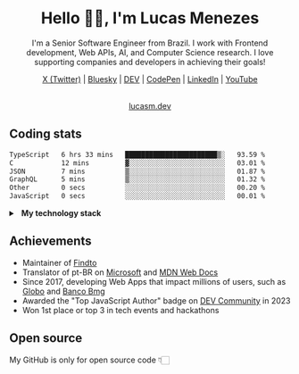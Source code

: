 <h1 align="center">Hello 👋🏻, I'm Lucas Menezes</h1>
<p align="center">I'm a Senior Software Engineer from Brazil. I work with Frontend development, Web  APIs, AI, and Computer Science research. I love supporting companies and developers in achieving their goals!</p>

<div align="center">
<a href="https://x.com/lucasmezs">X (Twitter)</a> | 
<a href="https://bsky.app/profile/lucasm.dev">Bluesky</a> | 
<a href="https://dev.to/lucasm">DEV</a> | 
<a href="https://codepen.io/lucasm">CodePen</a> | 
<a href="https://linkedin.com/in/lucasmezs">LinkedIn</a> | 
<a href="https://youtube.com/@lucasmdev">YouTube</a>
</div>

</br>

<p align="center"><a href="https://lucasm.dev/?utm_source=github">lucasm.dev</a></p>


## Coding stats

<!--START_SECTION:waka-->

```txt
TypeScript   6 hrs 33 mins   ███████████████████████▒░   93.59 %
C            12 mins         ▓░░░░░░░░░░░░░░░░░░░░░░░░   03.01 %
JSON         7 mins          ▒░░░░░░░░░░░░░░░░░░░░░░░░   01.87 %
GraphQL      5 mins          ▒░░░░░░░░░░░░░░░░░░░░░░░░   01.32 %
Other        0 secs          ░░░░░░░░░░░░░░░░░░░░░░░░░   00.20 %
JavaScript   0 secs          ░░░░░░░░░░░░░░░░░░░░░░░░░   00.01 %
```

<!--END_SECTION:waka-->

<details>
<summary><strong>&nbsp;&nbsp;My technology stack</strong></summary>
</br>

<div>
  
<a title="typescript" href="https://typescriptlang.org">
<img height="48" width="48" src="https://cdn.simpleicons.org/typescript/4493f8" /></a>

<a title="javascript" href="https://developer.mozilla.org/docs/Web/JavaScript">
<img height="48" width="48" src="https://cdn.simpleicons.org/javascript/4493f8" /></a>

<a target="_blank" rel="nodejs" title="nodejs" href="https://nodejs.org">
<img height="48" width="48" src="https://cdn.simpleicons.org/nodedotjs/4493f8" /></a>

<a title="css" href="https://developer.mozilla.org/docs/Web/CSS">
<img height="48" width="48" src="https://cdn.simpleicons.org/css3/4493f8" /></a>

<a title="html" href="https://developer.mozilla.org/docs/Web/HTML">
<img height="48" width="48" src="https://cdn.simpleicons.org/html5/4493f8" /></a>

<a title="react" href="https://react.dev">
<img height="48" width="48" src="https://cdn.simpleicons.org/react/4493f8" /></a>

<a title="nextjs" href="https://nextjs.org">
<img height="48" width="48" src="https://cdn.simpleicons.org/nextdotjs/4493f8" /></a>

<a title="pwa" href="https://developer.mozilla.org/docs/Web/Progressive_web_apps">
<img height="48" width="48" src="https://cdn.simpleicons.org/pwa/4493f8" /></a>

<a title="vite" href="https://vitejs.dev/">
<img height="48" width="48" src="https://cdn.simpleicons.org/vite/4493f8" /></a>

<a title="webpack" href="https://webpack.js.org">
<img height="48" width="48" src="https://cdn.simpleicons.org/webpack/4493f8" /></a>

<a title="storybook" href="https://storybook.js.org/">
<img height="48" width="48" src="https://cdn.simpleicons.org/storybook/4493f8" /></a>

<a title="graphql" href="https://graphql.org">
<img height="48" width="48" src="https://cdn.simpleicons.org/graphql/4493f8" /></a>

<a title="eslint" href="https://eslint.org">
<img height="48" width="48" src="https://cdn.simpleicons.org/eslint/4493f8" /></a>

<a title="jest" href="https://jestjs.io">
<img height="48" width="48" src="https://cdn.simpleicons.org/jest/4493f8" /></a>

<a title="testing library" href="https://testing-library.com/">
<img height="48" width="48" src="https://cdn.simpleicons.org/testinglibrary/4493f8" /></a>

<a title="sass" href="https://sass-lang.com">
<img height="48" width="48" src="https://cdn.simpleicons.org/sass/4493f8" /></a>

<a title="styled-components" href="https://styled-components.com">
<img height="48" width="48" src="https://cdn.simpleicons.org/styledcomponents/4493f8" /></a>

<a title="svg" href="https://developer.mozilla.org/docs/Web/SVG">
<img height="48" width="48" src="https://cdn.simpleicons.org/svg/4493f8" /></a>

<a title="vuejs" href="https://vuejs.org/">
<img height="48" width="48" src="https://cdn.simpleicons.org/vuedotjs/4493f8" /></a>

<a title="svelte" href="https://svelte.dev/">
<img height="48" width="48" src="https://cdn.simpleicons.org/svelte/4493f8" /></a>

<a title="npm" href="https://npmjs.com/">
<img height="48" width="48" src="https://cdn.simpleicons.org/npm/4493f8" /></a>

<a title="yarn" href="https://yarnpkg.com/">
<img height="48" width="48" src="https://cdn.simpleicons.org/yarn/4493f8" /></a>



<a title="git" href="https://git-scm.com">
<img height="48" width="48" src="https://cdn.simpleicons.org/git/4493f8" /></a>

<a title="linux" href="https://distrochooser.de/">
<img height="48" width="48" src="https://cdn.simpleicons.org/linux/4493f8" /></a>

<a title="docker" href="https://docker.com">
<img height="48" width="48" src="https://cdn.simpleicons.org/docker/4493f8" /></a>

<a title="cloudflare" href="https://cloudflare.com">
<img height="48" width="48" src="https://cdn.simpleicons.org/cloudflare/4493f8" /></a>

<a title="azure devops" href="https://azure.microsoft.com/products/devops">
<img height="48" width="48" src="https://lucasm.dev/icon-azure.svg" /></a>

<a title="aws" href="https://aws.amazon.com">
<img height="48" width="48" src="https://cdn.simpleicons.org/amazonwebservices/4493f8" /></a>

<a title="google cloud" href="https://cloud.google.com">
<img height="48" width="48" src="https://cdn.simpleicons.org/googlecloud/4493f8" /></a>

<a title="dynatrace" href="https://dynatrace.com/">
<img height="48" width="48" src="https://cdn.simpleicons.org/dynatrace/4493f8" /></a>

<a title="grafana" href="https://grafana.com">
<img height="48" width="48" src="https://cdn.simpleicons.org/grafana/4493f8" /></a>

<a title="google analytics" href="https://analytics.google.com/">
<img height="48" width="48" src="https://cdn.simpleicons.org/googleanalytics/4493f8" /></a>



<a title="wordpress" href="https://wordpress.org">
<img height="48" width="48" src="https://cdn.simpleicons.org/wordpress/4493f8" /></a>

<a title="postgresql" href="https://postgresql.org">
<img height="48" width="48" src="https://cdn.simpleicons.org/postgresql/4493f8" /></a>

<a title="java" href="https://java.com">
<img height="48" width="48"  src="https://lucasm.dev/icon-java.svg" /></a>

<a title="python" href="https://python.org">
<img height="48" width="48" src="https://cdn.simpleicons.org/python/4493f8" /></a>

<a title="c" href="https://w3schools.com/c">
<img height="48" width="48" src="https://cdn.simpleicons.org/c/4493f8" /></a>

<a title="nginx" href="https://nginx.com">
<img height="48" width="48" src="https://cdn.simpleicons.org/nginx/4493f8" /></a>

<a title="openai" href="https://openai.com">
<img height="48" width="48" src="https://cdn.simpleicons.org/openai/4493f8" /></a>

<a title="github copilot" href="https://github.com/features/copilot">
<img height="48" width="48" src="https://cdn.simpleicons.org/githubcopilot/4493f8" /></a>

</div>

</details>

## Achievements
- Maintainer of [Findto](https://findto.app/?utm_source=github)
- Translator of pt-BR on [Microsoft](https://github.com/microsoft/) and [MDN Web Docs](https://github.com/mdn/)
- Since 2017, developing Web Apps that impact millions of users, such as [Globo](https://www.globo.com/?utm_source=lucasm.dev) and [Banco Bmg](https://www.bancobmg.com.br/?utm_source=lucasm.dev)
- Awarded the "Top JavaScript Author" badge on [DEV Community](https://dev.to/lucasm/) in 2023
- Won 1st place or top 3 in tech events and hackathons

## Open source
My GitHub is only for open source code 👇🏻

